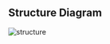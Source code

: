 ## Structure Diagram
![structure](https://user-images.githubusercontent.com/101091687/161389459-fffcc693-2dd2-43e5-8a36-49209fee6e58.png)
